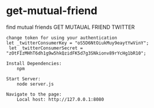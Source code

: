 # get-mutual-friend
find mutual friends
 GET MUTAUAL FRIEND TWITTER

    change token for using your authentication
    let _twitterConsumerKey = "oS5D6NtOiukMuy9eaytYwVinY";
     let _twitterConsumerSecret = "zOtFIzMHhT6dh1g9w5hkQzidFK5d7g3SNkionv89rYcHg1bR10";

    Install Dependencies:
        npm 
    
    Start Server:
        node server.js
    
    Navigate to the page:
        Local host: http://127.0.0.1:8080
